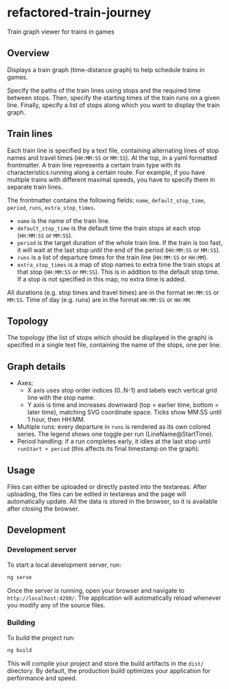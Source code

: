 # refactored-train-journey

Train graph viewer for trains in games

## Overview
Displays a train graph (time-distance graph) to help schedule trains in games.

Specify the paths of the train lines using stops and the required time between stops. Then, specify the starting times of the train runs on a given line. Finally, specify a list of stops along which you want to display the train graph.

## Train lines
Each train line is specified by a text file, containing alternating lines of stop names and travel times (`HH:MM:SS` or `MM:SS`). At the top, in a yaml formatted frontmatter. A train line represents a certain train type with its characteristics running along a certain route. For example, if you have multiple trains with different maximal speeds, you have to specify them in separate train lines.

The frontmatter contains the following fields: `name`, `default_stop_time`, `period`, `runs`, `extra_stop_times`.

- `name` is the name of the train line.
- `default_stop_time` is the default time the train stops at each stop (`HH:MM:SS` or `MM:SS`).
- `period` is the target duration of the whole train line. If the train is too fast, it will wait at the last stop until the end of the period (`HH:MM:SS` or `MM:SS`).
- `runs` is a list of departure times for the train line (`HH:MM:SS` or `HH:MM`).
- `extra_stop_times` is a map of stop names to extra time the train stops at that stop (`HH:MM:SS` or `MM:SS`). This is in addition to the default stop time. If a stop is not specified in this map, no extra time is added.

All durations (e.g. stop times and travel times) are in the format `HH:MM:SS` or `MM:SS`. Time of day (e.g. runs) are in the format `HH:MM:SS` or `HH:MM`.

## Topology
The topology (the list of stops which should be displayed in the graph) is specified in a single text file, containing the name of the stops, one per line.

## Graph details
- Axes:
  - X axis uses stop order indices (0..N-1) and labels each vertical grid line with the stop name.
  - Y axis is time and increases downward (top = earlier time, bottom = later time), matching SVG coordinate space. Ticks show MM:SS until 1 hour, then HH:MM.
- Multiple runs: every departure in `runs` is rendered as its own colored series. The legend shows one toggle per run (LineName@StartTime).
- Period handling: if a run completes early, it idles at the last stop until `runStart + period` (this affects its final timestamp on the graph).

## Usage
Files can either be uploaded or directly pasted into the textareas. After uploading, the files can be edited in textareas and the page will automatically update. All the data is stored in the browser, so it is available after closing the browser.

## Development

### Development server

To start a local development server, run:

```bash
ng serve
```

Once the server is running, open your browser and navigate to `http://localhost:4200/`. The application will automatically reload whenever you modify any of the source files.

### Building

To build the project run:

```bash
ng build
```

This will compile your project and store the build artifacts in the `dist/` directory. By default, the production build optimizes your application for performance and speed.
